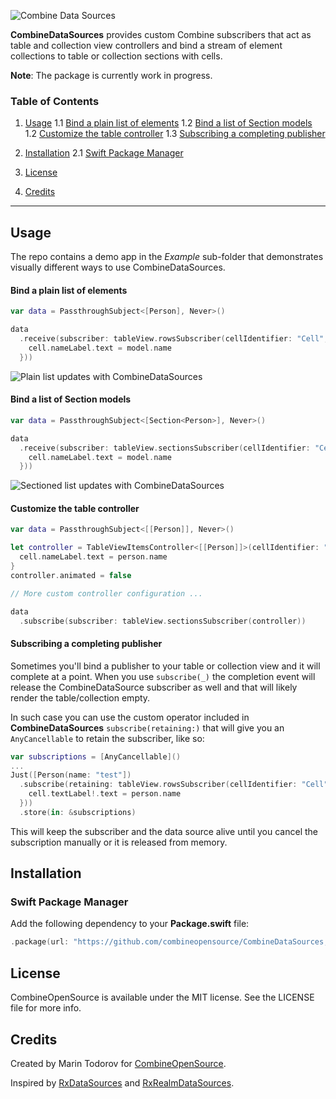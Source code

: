![Combine Data Sources](https://github.com/combineopensource/CombineDataSources/raw/master/Assets/combine-data-sources.png)

**CombineDataSources** provides custom Combine subscribers that act as table and collection view controllers and bind a stream of element collections to table or collection sections with cells.  

**Note**: The package is currently work in progress.

### Table of Contents

1. [Usage](#usage)
1.1 [Bind a plain list of elements](https://github.com/combineopensource/CombineDataSources#bind-a-plain-list-of-elements)
1.2 [Bind a list of Section models](#bind-a-list-of-section-models)
1.2 [Customize the table controller](#customize-the-table-controller)
1.3 [Subscribing a completing publisher](#subscribing-a-completing-publisher)

2. [Installation](#installation)
2.1 [Swift Package Manager](#swift-package-manager)

3. [License](#license)

4. [Credits](#credits)

---

## Usage

The repo contains a demo app in the *Example* sub-folder that demonstrates visually different ways to use CombineDataSources.

#### Bind a plain list of elements

```swift
var data = PassthroughSubject<[Person], Never>()

data
  .receive(subscriber: tableView.rowsSubscriber(cellIdentifier: "Cell", cellType: PersonCell.self, cellConfig: { cell, indexPath, model in
    cell.nameLabel.text = model.name
  }))
```

![Plain list updates with CombineDataSources](https://github.com/combineopensource/CombineDataSources/raw/master/Assets/plain-list.gif)

#### Bind a list of Section models

```swift
var data = PassthroughSubject<[Section<Person>], Never>()

data
  .receive(subscriber: tableView.sectionsSubscriber(cellIdentifier: "Cell", cellType: PersonCell.self, cellConfig: { cell, indexPath, model in
    cell.nameLabel.text = model.name
  }))
```

![Sectioned list updates with CombineDataSources](https://github.com/combineopensource/CombineDataSources/raw/master/Assets/sections-list.gif)

#### Customize the table controller

```swift
var data = PassthroughSubject<[[Person]], Never>()

let controller = TableViewItemsController<[[Person]]>(cellIdentifier: "Cell", cellType: PersonCell.self) { cell, indexPath, person in
  cell.nameLabel.text = person.name
}
controller.animated = false

// More custom controller configuration ...

data
  .subscribe(subscriber: tableView.sectionsSubscriber(controller))
```

#### Subscribing a completing publisher

Sometimes you'll bind a publisher to your table or collection view and it will complete at a point. When you use `subscribe(_)` the completion event will release the CombineDataSource subscriber as well and that will likely render the table/collection empty.

In such case you can use the custom operator included in **CombineDataSources** `subscribe(retaining:)` that will give you an `AnyCancellable` to retain the subscriber, like so:

```swift
var subscriptions = [AnyCancellable]()
...
Just([Person(name: "test"])
  .subscribe(retaining: tableView.rowsSubscriber(cellIdentifier: "Cell", cellType: UITableViewCell.self, cellConfig: { (cell, ip, person) in
    cell.textLabel!.text = person.name
  }))
  .store(in: &subscriptions)
```

This will keep the subscriber and the data source alive until you cancel the subscription manually or it is released from memory.

## Installation

### Swift Package Manager

Add the following dependency to your **Package.swift** file:

```swift
.package(url: "https://github.com/combineopensource/CombineDataSources, from: "0.2")
```
## License

CombineOpenSource is available under the MIT license. See the LICENSE file for more info.

## Credits

Created by Marin Todorov for [CombineOpenSource](https://github.com/combineopensource).

Inspired by [RxDataSources](https://github.com/RxSwiftCommunity/RxDataSources) and [RxRealmDataSources](https://github.com/RxSwiftCommunity/RxRealmDataSources).
